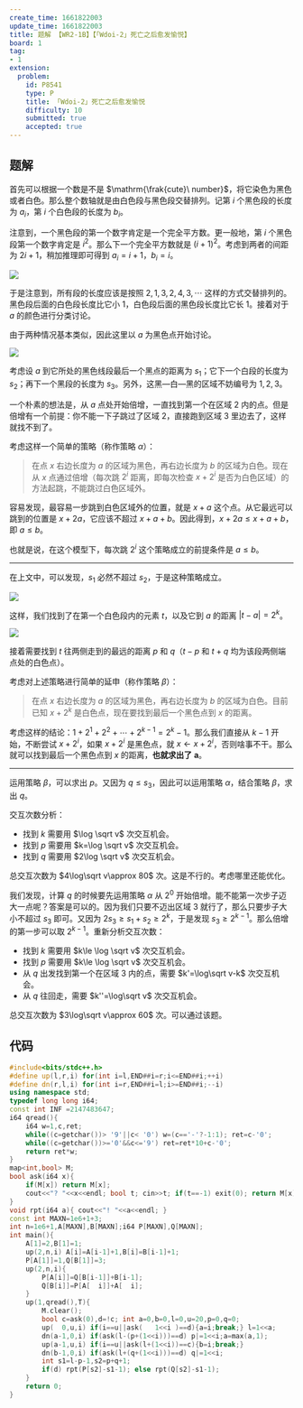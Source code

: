 ```yaml
---
create_time: 1661822003
update_time: 1661822003
title: 题解 【WR2-1B】【「Wdoi-2」死亡之后愈发愉悦】
board: 1
tag:
- 1
extension:
  problem:
    id: P8541
    type: P
    title: 「Wdoi-2」死亡之后愈发愉悦
    difficulty: 10
    submitted: true
    accepted: true
---
```

## 题解

首先可以根据一个数是不是 $\mathrm{\frak{cute}\ number}$，将它染色为黑色或者白色。那么整个数轴就是由白色段与黑色段交替排列。记第 $i$ 个黑色段的长度为 $a_i$，第 $i$ 个白色段的长度为 $b_i$。

注意到，一个黑色段的第一个数字肯定是一个完全平方数。更一般地，第 $i$ 个黑色段第一个数字肯定是 $i^2$。那么下一个完全平方数就是 $(i+1)^2$。考虑到两者的间距为 $2i+1$，稍加推理即可得到 $a_i=i+1$，$b_i=i$。

![](https://cdn.luogu.com.cn/upload/image_hosting/zar054l0.png)

于是注意到，所有段的长度应该是按照 $2,1,3,2,4,3,\cdots$ 这样的方式交替排列的。黑色段后面的白色段长度比它小 $1$，白色段后面的黑色段长度比它长 $1$。接着对于 $a$ 的颜色进行分类讨论。

由于两种情况基本类似，因此这里以 $a$ 为黑色点开始讨论。

![](https://cdn.luogu.com.cn/upload/image_hosting/n1k978kx.png)

考虑设 $a$ 到它所处的黑色线段最后一个黑点的距离为 $s_1$；它下一个白段的长度为 $s_2$；再下一个黑段的长度为 $s_3$。另外，这黑—白—黑的区域不妨编号为 $1,2,3$。

一个朴素的想法是，从 $a$ 点处开始倍增，一直找到第一个在区域 $2$ 内的点。但是倍增有一个前提：你不能一下子跳过了区域 $2$，直接跑到区域 $3$ 里边去了，这样就找不到了。

考虑这样一个简单的策略（称作策略 $\alpha$）：

> 在点 $x$ 右边长度为 $a$ 的区域为黑色，再右边长度为 $b$ 的区域为白色。现在从 $x$ 点通过倍增（每次跳 $2^i$ 距离，即每次检查 $x+2^i$ 是否为白色区域）的方法起跳，不能跳过白色区域外。

容易发现，最容易一步跳到白色区域外的位置，就是 $x+a$ 这个点。从它最远可以跳到的位置是 $x+2a$，它应该不超过 $x+a+b$。因此得到，$x+2a\le x+a+b$，即 $a\le b$。

也就是说，在这个模型下，每次跳 $2^i$ 这个策略成立的前提条件是 $a\le b$。

---

在上文中，可以发现，$s_1$ 必然不超过 $s_2$，于是这种策略成立。

![](https://cdn.luogu.com.cn/upload/image_hosting/114ikw5r.png)

这样，我们找到了在第一个白色段内的元素 $t$，以及它到 $a$ 的距离 $|t-a|=2^k$。

![](https://cdn.luogu.com.cn/upload/image_hosting/2u7g8arq.png)

接着需要找到 $t$ 往两侧走到的最远的距离 $p$ 和 $q$（$t-p$ 和 $t+q$ 均为该段两侧端点处的白色点）。

考虑对上述策略进行简单的延申（称作策略 $\beta$）：

> 在点 $x$ 右边长度为 $a$ 的区域为黑色，再右边长度为 $b$ 的区域为白色。目前已知 $x+2^k$ 是白色点，现在要找到最后一个黑色点到 $x$ 的距离。

考虑这样的结论：$1+2^1+2^2+\cdots +2^{k-1}=2^k-1$。那么我们直接从 $k-1$ 开始，不断尝试 $x+2^i$，如果 $x+2^i$ 是黑色点，就 $x\gets x+2^i$，否则啥事不干。那么就可以找到最后一个黑色点到 $x$ 的距离，**也就求出了** $\bm a$。

---

运用策略 $\beta$，可以求出 $p$。又因为 $q\le s_3$，因此可以运用策略 $\alpha$，结合策略 $\beta$，求出 $q$。

交互次数分析：

- 找到 $k$ 需要用 $\log \sqrt v$ 次交互机会。
- 找到 $p$ 需要用 $k=\log \sqrt v$ 次交互机会。
- 找到 $q$ 需要用 $2\log \sqrt v$ 次交互机会。

总交互次数为 $4\log\sqrt v\approx 80$ 次。这是不行的。考虑哪里还能优化。

我们发现，计算 $q$ 的时候要先运用策略 $\alpha$ 从 $2^0$ 开始倍增。能不能第一次步子迈大一点呢？答案是可以的。因为我们只要不迈出区域 $3$ 就行了，那么只要步子大小不超过 $s_3$ 即可。又因为 $2s_3\ge s_1+s_2\ge 2^k$，于是发现 $s_3\ge 2^{k-1}$。那么倍增的第一步可以取 $2^{k-1}$。重新分析交互次数：

- 找到 $k$ 需要用 $k\le \log \sqrt v$ 次交互机会。
- 找到 $p$ 需要用 $k\le \log \sqrt v$ 次交互机会。
- 从 $q$ 出发找到第一个在区域 $3$ 内的点，需要 $k'=\log\sqrt v-k$ 次交互机会。
- 从 $q$ 往回走，需要 $k''=\log\sqrt v$ 次交互机会。

总交互次数为 $3\log\sqrt v\approx 60$ 次。可以通过该题。

## 代码

```cpp
#include<bits/stdc++.h>
#define up(l,r,i) for(int i=l,END##i=r;i<=END##i;++i)
#define dn(r,l,i) for(int i=r,END##i=l;i>=END##i;--i)
using namespace std;
typedef long long i64;
const int INF =2147483647;
i64 qread(){
    i64 w=1,c,ret;
    while((c=getchar())> '9'||c< '0') w=(c=='-'?-1:1); ret=c-'0';
    while((c=getchar())>='0'&&c<='9') ret=ret*10+c-'0';
    return ret*w;
}
map<int,bool> M;
bool ask(i64 x){
    if(M[x]) return M[x];
    cout<<"? "<<x<<endl; bool t; cin>>t; if(t==-1) exit(0); return M[x]=t;
}
void rpt(i64 a){ cout<<"! "<<a<<endl; }
const int MAXN=1e6+1+3;
int n=1e6+1,A[MAXN],B[MAXN];i64 P[MAXN],Q[MAXN];
int main(){
    A[1]=2,B[1]=1;
    up(2,n,i) A[i]=A[i-1]+1,B[i]=B[i-1]+1;
    P[A[1]]=1,Q[B[1]]=3;
    up(2,n,i){
        P[A[i]]=Q[B[i-1]]+B[i-1];
        Q[B[i]]=P[A[  i]]+A[  i];
    }
    up(1,qread(),T){
        M.clear();
        bool c=ask(0),d=!c; int a=0,b=0,l=0,u=20,p=0,q=0;
        up(  0,u,i) if(i==u||ask(   1<<i )==d){a=i;break;} l=1<<a;
        dn(a-1,0,i) if(ask(l-(p+(1<<i)))==d) p|=1<<i;a=max(a,1);
        up(a-1,u,i) if(i==u||ask(l+(1<<i))==c){b=i;break;}
        dn(b-1,0,i) if(ask(l+(q+(1<<i)))==d) q|=1<<i;
        int s1=l-p-1,s2=p+q+1;
        if(d) rpt(P[s2]-s1-1); else rpt(Q[s2]-s1-1);
    }
    return 0;
}
